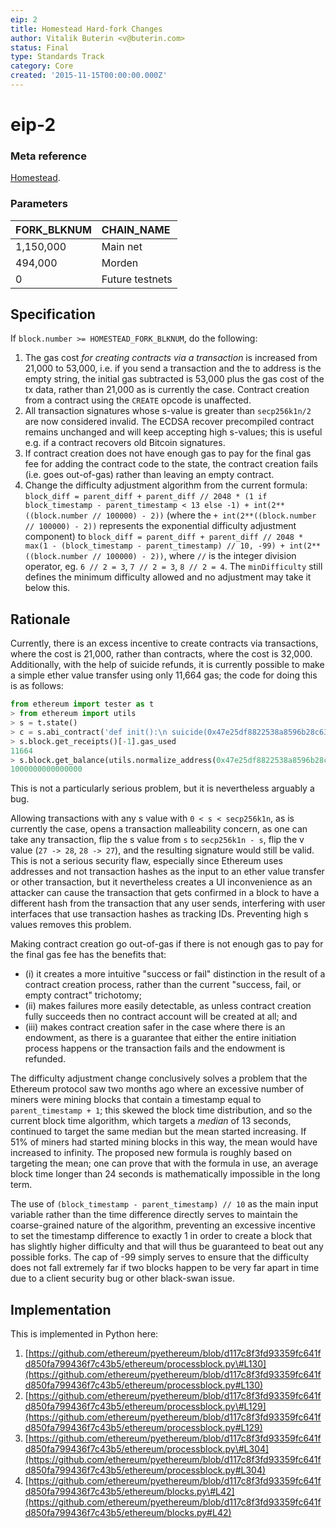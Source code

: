 ```yaml
---
eip: 2
title: Homestead Hard-fork Changes
author: Vitalik Buterin <v@buterin.com>
status: Final
type: Standards Track
category: Core
created: '2015-11-15T00:00:00.000Z'
---
```


# eip-2

### Meta reference

[Homestead](https://github.com/ethereum/EIPs/blob/master/EIPS/eip-606.md).

### Parameters

| FORK\_BLKNUM | CHAIN\_NAME |
| :--- | :--- |
| 1,150,000 | Main net |
| 494,000 | Morden |
| 0 | Future testnets |

## Specification

If `block.number >= HOMESTEAD_FORK_BLKNUM`, do the following:

1. The gas cost _for creating contracts via a transaction_ is increased from 21,000 to 53,000, i.e. if you send a transaction and the to address is the empty string, the initial gas subtracted is 53,000 plus the gas cost of the tx data, rather than 21,000 as is currently the case. Contract creation from a contract using the `CREATE` opcode is unaffected.
2. All transaction signatures whose s-value is greater than `secp256k1n/2` are now considered invalid. The ECDSA recover precompiled contract remains unchanged and will keep accepting high s-values; this is useful e.g. if a contract recovers old Bitcoin signatures.
3. If contract creation does not have enough gas to pay for the final gas fee for adding the contract code to the state, the contract creation fails \(i.e. goes out-of-gas\) rather than leaving an empty contract.
4. Change the difficulty adjustment algorithm from the current formula: `block_diff = parent_diff + parent_diff // 2048 * (1 if block_timestamp - parent_timestamp < 13 else -1) + int(2**((block.number // 100000) - 2))` \(where the `+ int(2**((block.number // 100000) - 2))` represents the exponential difficulty adjustment component\) to `block_diff = parent_diff + parent_diff // 2048 * max(1 - (block_timestamp - parent_timestamp) // 10, -99) + int(2**((block.number // 100000) - 2))`, where `//` is the integer division operator, eg. `6 // 2 = 3`, `7 // 2 = 3`, `8 // 2 = 4`. The `minDifficulty` still defines the minimum difficulty allowed and no adjustment may take it below this.

## Rationale

Currently, there is an excess incentive to create contracts via transactions, where the cost is 21,000, rather than contracts, where the cost is 32,000. Additionally, with the help of suicide refunds, it is currently possible to make a simple ether value transfer using only 11,664 gas; the code for doing this is as follows:

```python
from ethereum import tester as t
> from ethereum import utils
> s = t.state()
> c = s.abi_contract('def init():\n suicide(0x47e25df8822538a8596b28c637896b4d143c351e)', endowment=10**15)
> s.block.get_receipts()[-1].gas_used
11664
> s.block.get_balance(utils.normalize_address(0x47e25df8822538a8596b28c637896b4d143c351e))
1000000000000000
```

This is not a particularly serious problem, but it is nevertheless arguably a bug.

Allowing transactions with any s value with `0 < s < secp256k1n`, as is currently the case, opens a transaction malleability concern, as one can take any transaction, flip the s value from `s` to `secp256k1n - s`, flip the v value \(`27 -> 28`, `28 -> 27`\), and the resulting signature would still be valid. This is not a serious security flaw, especially since Ethereum uses addresses and not transaction hashes as the input to an ether value transfer or other transaction, but it nevertheless creates a UI inconvenience as an attacker can cause the transaction that gets confirmed in a block to have a different hash from the transaction that any user sends, interfering with user interfaces that use transaction hashes as tracking IDs. Preventing high s values removes this problem.

Making contract creation go out-of-gas if there is not enough gas to pay for the final gas fee has the benefits that:

* \(i\) it creates a more intuitive "success or fail" distinction in the result of a contract creation process, rather than the current "success, fail, or empty contract" trichotomy;
* \(ii\) makes failures more easily detectable, as unless contract creation fully succeeds then no contract account will be created at all; and
* \(iii\) makes contract creation safer in the case where there is an endowment, as there is a guarantee that either the entire initiation process happens or the transaction fails and the endowment is refunded.

The difficulty adjustment change conclusively solves a problem that the Ethereum protocol saw two months ago where an excessive number of miners were mining blocks that contain a timestamp equal to `parent_timestamp + 1`; this skewed the block time distribution, and so the current block time algorithm, which targets a _median_ of 13 seconds, continued to target the same median but the mean started increasing. If 51% of miners had started mining blocks in this way, the mean would have increased to infinity. The proposed new formula is roughly based on targeting the mean; one can prove that with the formula in use, an average block time longer than 24 seconds is mathematically impossible in the long term.

The use of `(block_timestamp - parent_timestamp) // 10` as the main input variable rather than the time difference directly serves to maintain the coarse-grained nature of the algorithm, preventing an excessive incentive to set the timestamp difference to exactly 1 in order to create a block that has slightly higher difficulty and that will thus be guaranteed to beat out any possible forks. The cap of -99 simply serves to ensure that the difficulty does not fall extremely far if two blocks happen to be very far apart in time due to a client security bug or other black-swan issue.

## Implementation

This is implemented in Python here:

1. [https://github.com/ethereum/pyethereum/blob/d117c8f3fd93359fc641fd850fa799436f7c43b5/ethereum/processblock.py\#L130](https://github.com/ethereum/pyethereum/blob/d117c8f3fd93359fc641fd850fa799436f7c43b5/ethereum/processblock.py#L130)
2. [https://github.com/ethereum/pyethereum/blob/d117c8f3fd93359fc641fd850fa799436f7c43b5/ethereum/processblock.py\#L129](https://github.com/ethereum/pyethereum/blob/d117c8f3fd93359fc641fd850fa799436f7c43b5/ethereum/processblock.py#L129)
3. [https://github.com/ethereum/pyethereum/blob/d117c8f3fd93359fc641fd850fa799436f7c43b5/ethereum/processblock.py\#L304](https://github.com/ethereum/pyethereum/blob/d117c8f3fd93359fc641fd850fa799436f7c43b5/ethereum/processblock.py#L304)
4. [https://github.com/ethereum/pyethereum/blob/d117c8f3fd93359fc641fd850fa799436f7c43b5/ethereum/blocks.py\#L42](https://github.com/ethereum/pyethereum/blob/d117c8f3fd93359fc641fd850fa799436f7c43b5/ethereum/blocks.py#L42)

